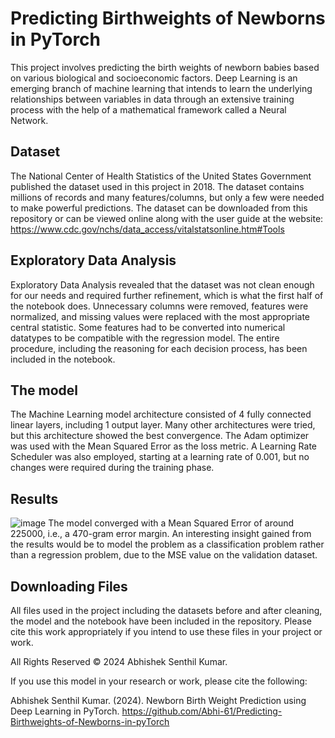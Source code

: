 # Predicting Birthweights of Newborns in PyTorch
This project involves predicting the birth weights of newborn babies based on various biological and socioeconomic factors.
Deep Learning is an emerging branch of machine learning that intends to learn the underlying relationships between variables in data
through an extensive training process with the help of a mathematical framework called a Neural Network.

## Dataset
The National Center of Health Statistics of the United States Government published the dataset used in this project in 2018.
The dataset contains millions of records and many features/columns, but only a few were needed to make powerful predictions.
The dataset can be downloaded from this repository or can be viewed online along with the user guide at the website: https://www.cdc.gov/nchs/data_access/vitalstatsonline.htm#Tools 

## Exploratory Data Analysis
Exploratory Data Analysis revealed that the dataset was not clean enough for our needs and required further refinement, which is what the first half of the notebook does.
Unnecessary columns were removed, features were normalized, and missing values were replaced with the most appropriate central statistic.
Some features had to be converted into numerical datatypes to be compatible with the regression model.
The entire procedure, including the reasoning for each decision process, has been included in the notebook.

## The model
The Machine Learning model architecture consisted of 4 fully connected linear layers, including 1 output layer.
Many other architectures were tried, but this architecture showed the best convergence.
The Adam optimizer was used with the Mean Squared Error as the loss metric.
A Learning Rate Scheduler was also employed, starting at a learning rate of 0.001, but no changes were required during the training phase.

## Results
![image](https://github.com/user-attachments/assets/b0c6b47f-b362-4bfc-8ebb-598466f6d55e)
The model converged with a Mean Squared Error of around 225000, i.e., a 470-gram error margin. An interesting insight gained from the results would be to model the problem as a classification
problem rather than a regression problem, due to the MSE value on the validation dataset.

## Downloading Files
All files used in the project including the datasets before and after cleaning, the model and the notebook have been included in the repository.
Please cite this work appropriately if you intend to use these files in your project or work.


All Rights Reserved
© 2024 Abhishek Senthil Kumar.

If you use this model in your research or work, please cite the following:

Abhishek Senthil Kumar. (2024). Newborn Birth Weight Prediction using Deep Learning in PyTorch. https://github.com/Abhi-61/Predicting-Birthweights-of-Newborns-in-pyTorch



